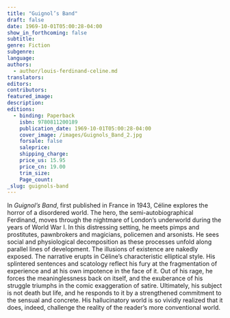 ```yaml
---
title: "Guignol’s Band"
draft: false
date: 1969-10-01T05:00:28-04:00
show_in_forthcoming: false
subtitle:
genre: Fiction
subgenre:
language:
authors:
  - author/louis-ferdinand-celine.md
translators:
editors:
contributors:
featured_image:
description:
editions:
  - binding: Paperback
    isbn: 9780811200189
    publication_date: 1969-10-01T05:00:28-04:00
    cover_image: /images/Guignols_Band_2.jpg
    forsale: false
    saleprice:
    shipping_charge:
    price_us: 15.95
    price_cn: 19.00
    trim_size:
    Page_count:
_slug: guignols-band
---
```


In _Guignol’s Band_, first published in France in 1943, Céline explores the horror of a disordered world. The hero, the semi-autobiographical Ferdinand, moves through the nightmare of London’s underworld during the years of World War I. In this distressing setting, he meets pimps and prostitutes, pawnbrokers and magicians, policemen and arsonists. He sees social and physiological decomposition as these processes unfold along parallel lines of development. The illusions of existence are nakedly exposed. The narrative erupts in Céline’s characteristic elliptical style. His splintered sentences and scatology reflect his fury at the fragmentation of experience and at his own impotence in the face of it. Out of his rage, he forces the meaninglessness back on itself, and the exuberance of his struggle triumphs in the comic exaggeration of satire. Ultimately, his subject is not death but life, and he responds to it by a strengthened commitment to the sensual and concrete. His hallucinatory world is so vividly realized that it does, indeed, challenge the reality of the reader’s more conventional world.

